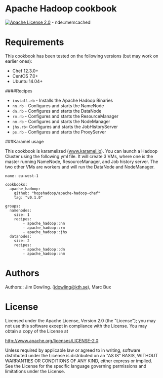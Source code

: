 # Apache Hadoop cookbook

[![Apache License 2.0](http://img.shields.io/badge/license-apache%202.0-green.svg)](http://opensource.org/licenses/Apache-2.0)
        - nde::memcached

# Requirements

This cookbook has been tested on the following versions (but may work on earlier ones):

* Chef 12.3.0+
* CentOS 7.0+
* Ubuntu 14.04+


####Recipes

* `install.rb` - Installs the Apache Hadoop Binaries
* `nn.rb` - Configures and starts the NameNode
* `dn.rb` - Configures and starts the DataNode
* `rm.rb` - Configures and starts the ResourceManager
* `nm.rb` - Configures and starts the NodeManager
* `jhs.rb`- Configures and starts the JobHistoryServer
* `ps.rb` - Configures and starts the ProxyServer


###Karamel usage

This cookbook is karamelized (www.karamel.io).  You can launch a Hadoop Cluster using the following yml file. It will create 3 VMs, where one is the master running NameNode, ResourceManager, and Job history server. The two other VMs are workers and will run the DataNode and NodeManager.

```
name: eu-west-1

cookbooks:                                                                      
  apache_hadoop: 
    github: "hopshadoop/apache-hadoop-chef"
    tag: "v0.1.0"
    
groups: 
  namenodes:
    size: 1
    recipes: 
        - apache_hadoop::nn
        - apache_hadoop::rm
        - apache_hadoop::jhs                                                            
  datanodes:
    size: 2
    recipes: 
        - apache_hadoop::dn
        - apache_hadoop::nm
```


# Authors

Authors:: Jim Dowling. (<jdowling@kth.se>), Marc Bux 

# License

Licensed under the Apache License, Version 2.0 (the "License"); you may not use this software except in compliance with the License. You may obtain a copy of the License at

http://www.apache.org/licenses/LICENSE-2.0

Unless required by applicable law or agreed to in writing, software distributed under the License is distributed on an "AS IS" BASIS, WITHOUT WARRANTIES OR CONDITIONS OF ANY KIND, either express or implied. See the License for the specific language governing permissions and limitations under the License.

